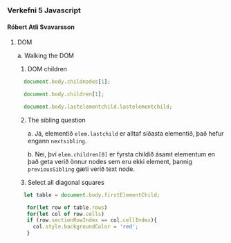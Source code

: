 ### Verkefni 5 Javascript 
#### Róbert Atli Svavarsson

1. DOM

    a. Walking the DOM
    1. DOM children
    ```javascript
      document.body.childnodes[1];
    
      document.body.children[1];
    
      document.body.lastelementchild.lastelementchild;
    ```
    2. The sibling question
    
        a. Já, elementið ```elem.lastchild``` er alltaf síðasta elementið, það hefur engann ```nextsibling```.
        
        b. Nei, því ```elem.children[0]``` er fyrsta childið ásamt elementum en það geta verið önnur nodes sem eru ekki element, þannig ```previousSibling``` gæti verið text node.
    3. Select all diagonal squares
    ```javascript
      let table = document.body.firstElementChild;

       for(let row of table.rows)
       for(let col of row.cells)
       if (row.sectionRowIndex == col.cellIndex){
         col.style.backgroundColor = 'red';
       }
    ```
